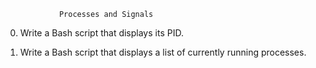 				Processes and Signals

0. Write a Bash script that displays its PID.

1. Write a Bash script that displays a list of currently running processes.
